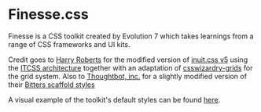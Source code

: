 # Finesse.css
Finesse is a CSS toolkit created by Evolution 7 which takes learnings from a range of CSS frameworks and UI kits.

Credit goes to [Harry Roberts](http://csswizardry.com/) for the modified version of [inuit.css v5](https://github.com/csswizardry/inuit.css/) using the [ITCSS architecture](http://itcss.io/) together with an adaptation of [csswizardry-grids](http://csswizardry.com/csswizardry-grids/) for the grid system. Also to [Thoughtbot, inc.](http://thoughtbot.com/) for a slightly modified version of their [Bitters scaffold styles](http://bitters.bourbon.io/)

A visual example of the toolkit's default styles can be found [here](https://app.frontify.com/d/JiVE4P75dUCR/finesse-css-1444405267).